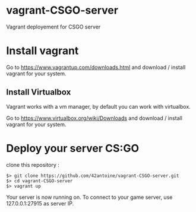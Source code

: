 # vagrant-CSGO-server
Vagrant deployement for CSGO server

# Install vagrant

Go to https://www.vagrantup.com/downloads.html and download / install vagrant for your system.

## Install Virtualbox

Vagrant works with a vm manager, by default you can work with virtualbox.

Go to  https://www.virtualbox.org/wiki/Downloads and download / install vagrant for your system.

# Deploy your server CS:GO

clone this repository :

	$> git clone https://github.com/42antoine/vagrant-CSGO-server.git
	$> cd vagrant-CSGO-server
	$> vagrant up

Your server is now running on. To connect to your game server, use 127.0.0.1:27915 as server IP.
